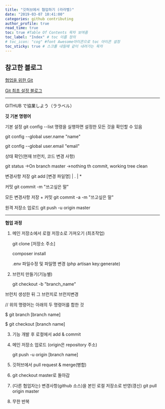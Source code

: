 ```yaml
---
title: "깃허브에서 협업하기 (라라벨)"
date: "2019-03-07 10:41:00"
categories: github contributing
author_profile: true
read_time: true
toc: true #Table Of Contents 목차 보여줌
toc_label: "Index" # toc 이름 정의
# toc_icon: "cog" #font Awesome아이콘으로 toc 아이콘 설정
toc_sticky: true # 스크롤 내릴때 같이 내려가는 목차
---
```


## 참고한 블로그

[협업을 위한 Git](https://gmlwjd9405.github.io/2017/10/27/how-to-collaborate-on-GitHub-1.html)

[Git 최초 설정 블로그](https://git-scm.com/book/ko/v1/%EC%8B%9C%EC%9E%91%ED%95%98%EA%B8%B0-Git-%EC%B5%9C%EC%B4%88-%EC%84%A4%EC%A0%95)

---

GITHUB で協業しよう（ララベル）

**깃 기본 명령어**

기본 설정
git config --list 명령을 실행하면 설정한 모든 것을 확인할 수 있음

git config --global user.name "name"

git config --global user.email "email"

상태 확인(현재 브런치, 코드 변경 사항)

git status
->On branch master
->nothing th commit, working tree clean

변경사항 저장
git add [변경 파일명] | . | \*

커밋
git commit -m "쓰고싶은 말"

모든 변경사항 저장 + 커밋
git commit -a -m "쓰고싶은 말"

원격 저장소 업로드
git push -u origin master

---

**협업 과정**

1. 메인 저장소에서 로컬 저장소로 가져오기 (최초작업)

   git clone [저장소 주소]

   composer install

   .env 파일수정 및 파일명 변경 (php artisan key:generate)

2. 브런치 만들기(기능별)

   git checkout -b "branch_name"

브런치 생성한 뒤 그 브런치로 브런치변경

// 위의 명령어는 아래의 두 명령어를 합한 것

\$ git branch [branch name]

\$ git checkout [branch name]

3. 기능 개발 후 로컬에서 add & commit

4. 메인 저장소 업로드 (origin은 repository 주소)

   git push -u origin [branch name]

5. 깃허브에서 pull request & merge(병합)

6. git checkout master로 돌아감

7. (다른 협업자는) 변경사항(github 소스)을 본인 로컬 저장소로 반영(갱신)
   git pull origin master

8. 무한 반복

